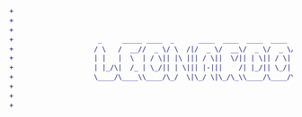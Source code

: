 ```difF
+                                                                                                                      
+                                                                                                                      
+                                                                                                                      
+                     _     _____ ____  _      ____  ____  ____  ____  ____    ____  _____ _                           
+                    / \   /  __//  _ \/ \  /|/  _ \/  __\/  _ \/  _ \/  _ \  /  _ \/  __// \ |\                       
+                    | |   |  \  | / \|| |\ ||| / \||  \/|| | \|| / \|| | //  | | \||  \  | | //                       
+                    | |_/\|  /_ | \_/|| | \||| |-|||    /| |_/|| \_/|| |_\\__| |_/||  /_ | \//                        
+                    \____/\____\\____/\_/  \|\_/ \|\_/\_\\____/\____/\____/\/\____/\____\\__/                         
+                                                                                                                      
+                                                                                                                      
+                                                                                                                      
```
![<img src="icons/markdown.svg" alt="Portifólio" width="15">]('')
<!---
leonardobdev/leonardobdev is a ✨ special ✨ repository because its `README.md` (this file) appears on your GitHub profile.
You can click the Preview link to take a look at your changes.
--->
